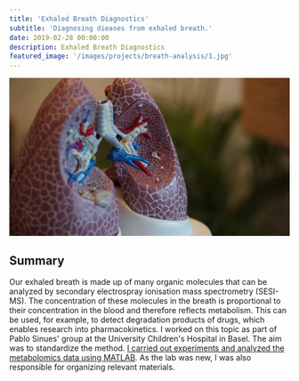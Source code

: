 ```yaml
---
title: 'Exhaled Breath Diagnostics'
subtitle: 'Diagnosing dieases from exhaled breath.'
date: 2019-02-28 00:00:00
description: Exhaled Breath Diagnostics
featured_image: '/images/projects/breath-analysis/1.jpg'
---
```


![](/images/projects/breath-analysis/1.jpg)

## Summary

Our exhaled breath is made up of many organic molecules that can be analyzed by secondary electrospray ionisation mass spectrometry (SESI-MS). The concentration of these molecules in the breath is proportional to their concentration in the blood and therefore reflects metabolism. This can be used, for example, to detect degradation products of drugs, which enables research into pharmacokinetics. I worked on this topic as part of Pablo Sinues' group at the University Children's Hospital in Basel. The aim was to standardize the method. [I carried out experiments and analyzed the metabolomics data using MATLAB](https://link.springer.com/article/10.1007/s00216-019-01764-8). As the lab was new, I was also responsible for organizing relevant materials.
